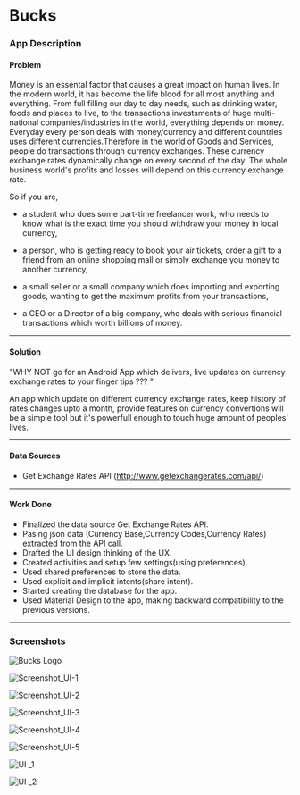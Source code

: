 <h1>Bucks</h1>

<h3>App Description</h3>

<h4>Problem</h4>

Money is an essental factor that causes a great impact on human lives. In the modern world, it has become the life blood
for all most anything and everything. From full filling our day to day needs, such as drinking water, foods and places to live,
to the transactions,investsments of huge multi-national companies/industries in the world, everything depends on money.
Everyday every person deals with money/currency and different countries uses different currencies.Therefore in the world
of Goods and Services, people do transactions through currency exchanges. These currency exchange rates dynamically change
on every second of the day. The whole business world's profits and losses will depend on this currency exchange rate.

So if you are,

 * a student who does some part-time freelancer work, who needs to know what is the exact time you should withdraw your money in local    currency,

 * a person, who is getting ready to book your air tickets, order a gift to a friend from an online shopping mall or simply exchange      you money to another currency,

 * a small seller or a small company which does importing and exporting goods, wanting to get the maximum profits from your      transactions,

 * a CEO or a Director of a big company, who deals with serious financial transactions which worth billions of money.

  
**************************************************************************************************************************************

<h4>Solution</h4>
 
"WHY NOT go for an Android App which delivers, live updates on currency exchange rates to your finger tips ??? "
 
 An app which update on different currency exchange rates, keep history of rates changes upto a month,
 provide features on currency convertions will be a simple tool but it's powerfull enough to touch huge amount of 
 peoples' lives.


**************************************************************************************************************************************

<h4>Data Sources</h4>

- Get Exchange Rates API (http://www.getexchangerates.com/api/)


**************************************************************************************************************************************

<h4>Work Done</h4>

- Finalized the data source Get Exchange Rates API.
- Pasing json data (Currency Base,Currency Codes,Currency Rates) extracted from the API call.
- Drafted the UI design thinking of the UX.
- Created activities and setup few settings(using preferences).
- Used shared preferences to store the data.
- Used explicit and implicit intents(share intent).
- Started creating the database for the app.
- Used Material Design to the app, making backward compatibility to the previous versions.


**************************************************************************************************************************************

<h3>Screenshots</h3>


![Bucks Logo](https://github.com/AndroidJamSriLanka/Bucks/blob/master/Bucks%20UI/Bucks%20Logo.jpg "Bucks Logo")






![Screenshot_UI-1](https://github.com/AndroidJamSriLanka/Bucks/blob/master/Bucks%20UI/Screenshot_UI-1.png "Navigation Drawer")






![Screenshot_UI-2](https://github.com/AndroidJamSriLanka/Bucks/blob/master/Bucks%20UI/Screenshot_UI-2.png "Latest Rates")






![Screenshot_UI-3](https://github.com/AndroidJamSriLanka/Bucks/blob/master/Bucks%20UI/Screenshot_UI-3.png "Base Currency Setting")






![Screenshot_UI-4](https://github.com/AndroidJamSriLanka/Bucks/blob/master/Bucks%20UI/Screenshot_UI-4.png "Rates Decimal Points Setting")






![Screenshot_UI-5](https://github.com/AndroidJamSriLanka/Bucks/blob/master/Bucks%20UI/Screenshot_UI-5.png "Sharing live currency rates to your friends")





![UI _1](https://github.com/AndroidJamSriLanka/Bucks/blob/master/Bucks%20UI/UI%20_1.jpg "Initial UI Plan 1")






![UI _2](https://github.com/AndroidJamSriLanka/Bucks/blob/master/Bucks%20UI/UI_2.jpg "Initial UI Plan 2")







  




